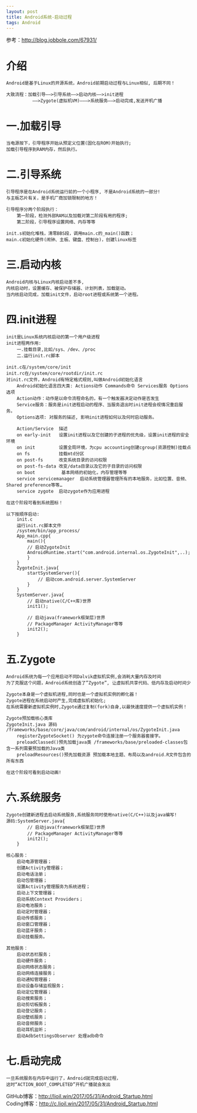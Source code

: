 ```yaml
---
layout: post
title: Android系统-启动过程
tags: Android
---
```

参考：http://blog.jobbole.com/67931/

# 介绍
	Android是基于Linux的开源系统，Android前期启动过程与Linux相似, 后期不同！
	
	大致流程：加载引导——>引导系统——>启动内核——>init进程
	          ——>Zygote(虚拟机VM)———>系统服务——>启动完成,发送开机广播

# 一.加载引导
	当电源按下，引导程序开始从预定义位置(固化在ROM)开始执行;
	加载引导程序到RAM内存，然后执行。

# 二.引导系统
	引导程序是在Android系统运行前的一个小程序, 不是Android系统的一部分!
	与主板芯片有关，是手机厂商加锁限制的地方！

	引导程序分两个阶段执行：
		第一阶段，检测外部RAM以及加载对第二阶段有用的程序;
		第二阶段，引导程序设置网络、内存等等
		
	init.s初始化堆栈，清零BBS段，调用main.c的_main()函数；
	main.c初始化硬件(闹钟、主板、键盘、控制台)，创建linux标签

# 三.启动内核	
	Android内核与Linux内核启动差不多,
	内核启动时，设置缓存、被保护存储器、计划列表，加载驱动。
	当内核启动完成，加载init文件，启动root进程或系统第一个进程。

# 四.init进程
	init是Linux系统内核启动的第一个用户级进程
	init进程两作用:
		一.挂载目录,比如/sys、/dev、/proc
		二.运行init.rc脚本

	init.c在/system/core/init
	init.rc在/system/core/rootdir/init.rc
	对init.rc文件，Android有特定格式规则,叫做Android初始化语言
		Android初始化语言四大类: Actions动作 Commands命令 Services服务 Options选项	
		Action动作：动作是以命令流程命名的，有一个触发器决定动作是否发生
		Service服务：服务是init进程启动的程序、当服务退出时init进程会视情况重启服务。
		Options选项: 对服务的描述, 影响init进程如何以及何时启动服务。
		
		Action/Service	描述
		on early-init	设置init进程以及它创建的子进程的优先级，设置init进程的安全环境
		on init	        设置全局环境，为cpu accounting创建cgroup(资源控制)挂载点
		on fs           挂载mtd分区
		on post-fs      改变系统目录的访问权限
		on post-fs-data	改变/data目录以及它的子目录的访问权限
		on boot          基本网络的初始化，内存管理等等
		service servicemanager	启动系统管理器管理所有的本地服务，比如位置、音频、Shared preference等等…
		service zygote	启动zygote作为应用进程
	
	在这个阶段可看到系统图标！
	
	以下按顺序启动:
		init.c
		运行init.rc脚本文件
		/system/bin/app_process/
		App_main.cpp{
			main(){
			// 启动ZygoteInit
			AndroidRuntime.start("com.android.internal.os.ZygoteInit",..);
			}
		}
		ZygoteInit.java{
			startSystemServer(){
				// 启动com.android.server.SystemServer			
			}
		}
		SystemServer.java{
			// 启动native(C/C++库)世界
			init1();
			
			// 启动java(framework框架层)世界 
			// PackageManager ActivityManager等等
			init2();
		}	

# 五.Zygote
	Android系统为每一个应用启动不同Dalvik虚拟机实例,会消耗大量内存及时间
	为了克服这个问题，Android系统创造了”Zygote”, 让虚拟机共享代码、低内存及启动时间少
	
	Zygote本身是一个虚拟机进程,同时也是一个虚拟机实例的孵化器！
	Zygote进程在系统启动时产生,完成虚拟机初始化;
	在系统需要新虚拟机实例时,Zygote通过复制(fork)自身,以最快速度提供一个虚拟机实例！
	
	Zygote预加载核心类库		
	ZygoteInit.java 源码 /frameworks/base/core/java/com/android/internal/os/ZygoteInit.java
		registerZygoteSocket() 为zygote命令连接注册一个服务器套接字。
		preloadClassed()预先加载java类 /frameworks/base/preloaded-classes包含一系列需要预加载的Java类		
		preloadResources()预先加载资源 预加载本地主题、布局以及android.R文件包含的所有东西
	
	在这个阶段可看到启动动画!

# 六.系统服务
	Zygote创建新进程去启动系统服务,系统服务同时使用native(C/C++)以及java编写!	
	源码:SystemServer.java{			
			// 启动java(framework框架层)世界 
			// PackageManager ActivityManager等等
			init2();
		}

	核心服务：
		启动电源管理器；
		创建Activity管理器；
		启动电话注册；
		启动包管理器；
		设置Activity管理服务为系统进程；
		启动上下文管理器；
		启动系统Context Providers；
		启动电池服务；
		启动定时管理器；
		启动传感服务；
		启动窗口管理器；
		启动蓝牙服务；
		启动挂载服务。
	
	其他服务：
		启动状态栏服务；
		启动硬件服务；
		启动网络状态服务；
		启动网络连接服务；
		启动通知管理器；
		启动设备存储监视服务；
		启动定位管理器；
		启动搜索服务；
		启动剪切板服务；
		启动登记服务；
		启动壁纸服务；
		启动音频服务；
		启动耳机监听；
		启动AdbSettingsObserver 处理adb命令

# 七.启动完成
	一旦系统服务在内存中运行了，Android就完成启动过程，
	这时“ACTION_BOOT_COMPLETED”开机广播就会发出
		
GitHub博客：http://lioil.win/2017/05/31/Android_Startup.html  
Coding博客：http://c.lioil.win/2017/05/31/Android_Startup.html
